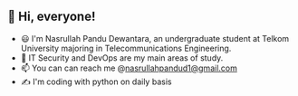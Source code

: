 ## 👋 Hi, everyone!  
- :smiley: I'm Nasrullah Pandu Dewantara, an undergraduate student at Telkom University majoring in Telecommunications Engineering.  
- 👀 IT Security and DevOps are my main areas of study.  
- 📫 You can can reach me @nasrullahpandud1@gmail.com 
- :writing_hand: I'm coding with python on daily basis

<!---
pandudw/pandudw is a ✨ special ✨ repository because its `README.md` (this file) appears on your GitHub profile.
You can click the Preview link to take a look at your changes.
--->
